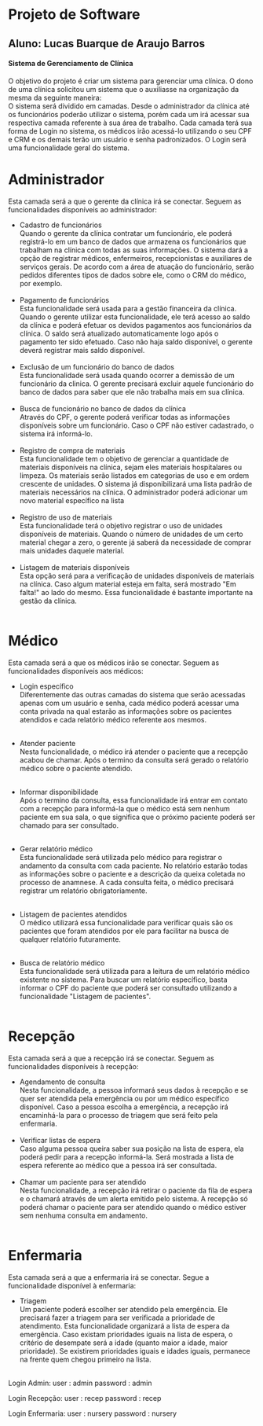 # Projeto de Software
## Aluno: Lucas Buarque de Araujo Barros

#### Sistema de Gerenciamento de Clínica
   O objetivo do projeto é criar um sistema para gerenciar uma clínica. O dono de uma clínica solicitou um sistema que o auxiliasse na organização da mesma da seguinte maneira: </br>
   O sistema será dividido em camadas. Desde o administrador da clínica até os funcionários poderão utilizar o sistema, porém cada um irá acessar sua respectiva camada referente à sua área de trabalho. Cada camada terá sua forma de Login no sistema, os médicos irão acessá-lo utilizando o seu CPF e CRM e os demais terão um usuário e senha padronizados. O Login será uma funcionalidade geral do sistema.

# Administrador
   Esta camada será a que o gerente da clínica irá se conectar. Seguem as funcionalidades disponíveis ao administrador:
   * Cadastro de funcionários </br>
   Quando o gerente da clínica contratar um funcionário, ele poderá registrá-lo em um banco de dados que armazena os funcionários que trabalham na clínica com todas as suas informações. O sistema dará a opção de registrar médicos, enfermeiros, recepcionistas e auxiliares de serviços gerais. De acordo com a área de atuação do funcionário, serão pedidos diferentes tipos de dados sobre ele, como o CRM do médico, por exemplo. </br> </br>
   * Pagamento de funcionários </br>
   Esta funcionalidade será usada para a gestão financeira da clínica. Quando o gerente utilizar esta funcionalidade, ele terá acesso ao saldo da clínica e poderá efetuar os devidos pagamentos aos funcionários da clínica. O saldo será atualizado automaticamente logo após o pagamento ter sido efetuado. Caso não haja saldo disponível, o gerente deverá registrar mais saldo disponível. </br></br>
   * Exclusão de um funcionário do banco de dados </br>
   Esta funcionalidade será usada quando ocorrer a demissão de um funcionário da clinica. O gerente precisará excluir aquele funcionário do banco de dados para saber que ele não trabalha mais em sua clínica. </br></br>
   * Busca de funcionário no banco de dados da clínica </br>
   Através do CPF, o gerente poderá verificar todas as informações disponíveis sobre um funcionário. Caso o CPF não estiver cadastrado, o sistema irá informá-lo. </br></br>
   * Registro de compra de materiais </br>
   Esta funcionalidade tem o objetivo de gerenciar a quantidade de materiais disponíveis na clínica, sejam eles materiais hospitalares ou limpeza. Os materiais serão listados em categorias de uso e em ordem crescente de unidades. O sistema já disponibilizará uma lista padrão de materiais necessários na clínica. O administrador poderá adicionar um novo material específico na lista </br></br>
   * Registro de uso de materiais </br>
   Esta funcionalidade terá o objetivo registrar o uso de unidades disponíveis de materiais. Quando o número de unidades de um certo material chegar a zero, o gerente já saberá da necessidade de comprar mais unidades daquele material.</br></br>
   * Listagem de materiais disponíveis </br>
   Esta opção será para a verificação de unidades disponíveis de materiais na clínica. Caso algum material esteja em falta, será mostrado "Em falta!" ao lado do mesmo. Essa funcionalidade é bastante importante na gestão da clínica. </br></br>

# Médico
   Esta camada será a que os médicos irão se conectar. Seguem as funcionalidades disponíveis aos médicos: 
   * Login específico </br>
   Diferentemente das outras camadas do sistema que serão acessadas apenas com um usuário e senha, cada médico poderá acessar uma conta privada na qual estarão as informações sobre os pacientes atendidos e cada relatório médico referente aos mesmos. </br></br>
   
   * Atender paciente </br>
   Nesta funcionalidade, o médico irá atender o paciente que a recepção acabou de chamar. Após o termino da consulta será gerado o relatório médico sobre o paciente atendido. </br></br>
   * Informar disponibilidade </br>
   Após o termino da consulta, essa funcionalidade irá entrar em contato com a recepção para informá-la que o médico está sem nenhum paciente em sua sala, o que significa que o próximo paciente poderá ser chamado para ser consultado. </br></br>
   * Gerar relatório médico </br>
   Esta funcionalidade será utilizada pelo médico para registrar o andamento da consulta com cada paciente. No relatório estarão todas as informações sobre o paciente e a descrição da queixa coletada no processo de anamnese. A cada consulta feita, o médico precisará registrar um relatório obrigatoriamente. </br></br>
   * Listagem de pacientes atendidos </br>
   O médico utilizará essa funcionalidade para verificar quais são os pacientes que foram atendidos por ele para facilitar na busca de qualquer relatório futuramente.</br></br>
   * Busca de relatório médico </br>
   Esta funcionalidade será utilizada para a leitura de um relatório médico existente no sistema. Para buscar um relatório específico, basta informar o CPF do paciente que poderá ser consultado utilizando a funcionalidade "Listagem de pacientes".</br></br>

# Recepção
   Esta camada será a que a recepção irá se conectar. Seguem as funcionalidades disponíveis à recepção:
   * Agendamento de consulta</br>
   Nesta funcionalidade, a pessoa informará seus dados à recepção e se quer ser atendida pela emergência ou por um médico específico disponível. Caso a pessoa escolha a emergência, a recepção irá encaminhá-la para o processo de triagem que será feito pela enfermaria. </br></br>
   * Verificar listas de espera </br>
   Caso alguma pessoa queira saber sua posição na lista de espera, ela poderá pedir para a recepção informá-la. Será mostrada a lista de espera referente ao médico que a pessoa irá ser consultada. </br></br>
   * Chamar um paciente para ser atendido</br> 
   Nesta funcionalidade, a recepção irá retirar o paciente da fila de espera e o chamará através de um alerta emitido pelo sistema. A recepção só poderá chamar o paciente para ser atendido quando o médico estiver sem nenhuma consulta em andamento. </br></br>
# Enfermaria
   Esta camada será a que a enfermaria irá se conectar. Segue a funcionalidade disponível à enfermaria:
   * Triagem </br>
   Um paciente poderá escolher ser atendido pela emergência. Ele precisará fazer a triagem para ser verificada a prioridade de atendimento. Esta funcionalidade organizará a lista de espera da emergência. Caso existam prioridades iguais na lista de espera, o critério de desempate será a idade (quanto maior a idade, maior prioridade). Se existirem prioridades iguais e idades iguais, permanece na frente quem chegou primeiro na lista. </br></br>
 
 Login Admin:
 user : admin
 password : admin </br>
 
 
 Login Recepção:
 user : recep
 password : recep </br>
 
 
 Login Enfermaria:
 user : nursery
 password : nursery </br>
 
